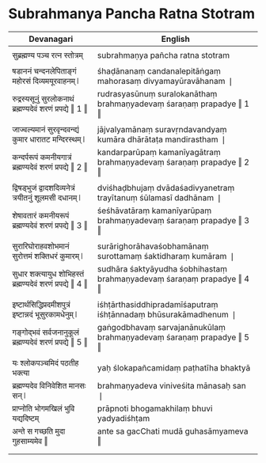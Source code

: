 # Subrahmanya Pancha Ratna Stotram

| Devanagari | English |
| ------ | ------ |
|  |  |
| सुब्रह्मण्य पञ्च रत्न स्तोत्रम्   | subrahmaṇya pañcha ratna stotram   |
|  |  |
| षडाननं चन्दनलेपिताङ्गं महोरसं दिव्यमयूरवाहनम् ❘   | śhaḍānanaṃ candanalepitāṅgaṃ mahorasaṃ divyamayūravāhanam ❘   |
| रुद्रस्यसूनुं सुरलोकनाथं ब्रह्मण्यदेवं शरणं प्रपद्ये ‖ 1 ‖   | rudrasyasūnuṃ suralokanāthaṃ brahmaṇyadevaṃ śaraṇaṃ prapadye ‖ 1 ‖   |
|  |  |
| जाज्वल्यमानं सुरवृन्दवन्द्यं कुमार धारातट मन्दिरस्थम् ❘   | jājvalyamānaṃ suravṛndavandyaṃ kumāra dhārātaṭa mandirastham ❘   |
| कन्दर्परूपं कमनीयगात्रं ब्रह्मण्यदेवं शरणं प्रपद्ये ‖ 2 ‖   | kandarparūpaṃ kamanīyagātraṃ brahmaṇyadevaṃ śaraṇaṃ prapadye ‖ 2 ‖   |
|  |  |
| द्विषड्भुजं द्वादशदिव्यनेत्रं त्रयीतनुं शूलमसी दधानम् ❘   | dviśhaḍbhujaṃ dvādaśadivyanetraṃ trayītanuṃ śūlamasī dadhānam ❘   |
| शेषावतारं कमनीयरूपं ब्रह्मण्यदेवं शरणं प्रपद्ये ‖ 3 ‖   | śeśhāvatāraṃ kamanīyarūpaṃ brahmaṇyadevaṃ śaraṇaṃ prapadye ‖ 3 ‖   |
|  |  |
| सुरारिघोराहवशोभमानं सुरोत्तमं शक्तिधरं कुमारम् ❘   | surārighorāhavaśobhamānaṃ surottamaṃ śaktidharaṃ kumāram ❘   |
| सुधार शक्त्यायुध शोभिहस्तं ब्रह्मण्यदेवं शरणं प्रपद्ये ‖ 4 ‖   | sudhāra śaktyāyudha śobhihastaṃ brahmaṇyadevaṃ śaraṇaṃ prapadye ‖ 4 ‖   |
|  |  |
| इष्टार्थसिद्धिप्रदमीशपुत्रं इष्टान्नदं भूसुरकामधेनुम् ❘   | iśhṭārthasiddhipradamīśaputraṃ iśhṭānnadaṃ bhūsurakāmadhenum ❘   |
| गङ्गोद्भवं सर्वजनानुकूलं ब्रह्मण्यदेवं शरणं प्रपद्ये ‖ 5 ‖   | gaṅgodbhavaṃ sarvajanānukūlaṃ brahmaṇyadevaṃ śaraṇaṃ prapadye ‖ 5 ‖   |
|  |  |
| यः श्लोकपञ्चमिदं पठतीह भक्त्या   | yaḥ ślokapañcamidaṃ paṭhatīha bhaktyā   |
| ब्रह्मण्यदेव विनिवेशित मानसः सन् ❘   | brahmaṇyadeva viniveśita mānasaḥ san ❘   |
| प्राप्नोति भोगमखिलं भुवि यद्यदिष्टम्   | prāpnoti bhogamakhilaṃ bhuvi yadyadiśhṭam   |
| अन्ते स गच्छति मुदा गुहसाम्यमेव ‖   | ante sa gacChati mudā guhasāmyameva ‖   |
|  |  |
|  |  |
